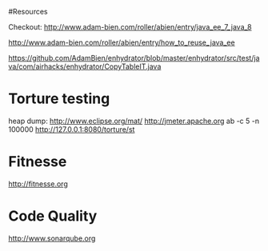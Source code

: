 #Resources


Checkout: http://www.adam-bien.com/roller/abien/entry/java_ee_7_java_8

http://www.adam-bien.com/roller/abien/entry/how_to_reuse_java_ee


https://github.com/AdamBien/enhydrator/blob/master/enhydrator/src/test/java/com/airhacks/enhydrator/CopyTableIT.java


# Torture testing

heap dump: http://www.eclipse.org/mat/
http://jmeter.apache.org
ab -c 5 -n 100000 http://127.0.0.1:8080/torture/st

# Fitnesse

http://fitnesse.org

# Code Quality

http://www.sonarqube.org
